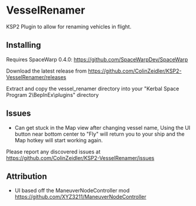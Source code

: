 # VesselRenamer

KSP2 Plugin to allow for renaming vehicles in flight.

## Installing
Requires SpaceWarp 0.4.0: https://github.com/SpaceWarpDev/SpaceWarp

Download the latest release from https://github.com/ColinZeidler/KSP2-VesselRenamer/releases

Extract and copy the vessel_renamer directory into your "Kerbal Space Program 2\BepInEx\plugins" directory

## Issues
 - Can get stuck in the Map view after changing vessel name, Using the UI button near bottom center to "Fly" will return you to your ship and the Map hotkey will start working again.

 Please report any discovered issues at https://github.com/ColinZeidler/KSP2-VesselRenamer/issues

## Attribution
 - UI based off the ManeuverNodeController mod https://github.com/XYZ3211/ManeuverNodeController